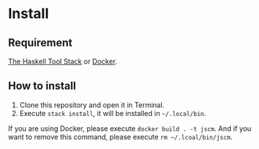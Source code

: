 # Install

## Requirement

[The Haskell Tool Stack](https://docs.haskellstack.org/en/stable/README/) or [Docker](https://www.docker.com/).

## How to install

1. Clone this repository and open it in Terminal.
2. Execute `stack install`, it will be installed in `~/.local/bin`.

If you are using Docker, please execute `docker build . -t jscm`. And if you want to remove this command, please execute `rm ~/.lcoal/bin/jscm`.
